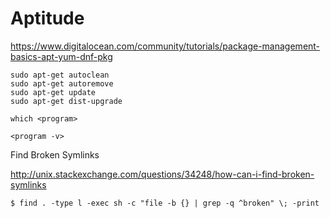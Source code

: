 # Aptitude

https://www.digitalocean.com/community/tutorials/package-management-basics-apt-yum-dnf-pkg

```
sudo apt-get autoclean
sudo apt-get autoremove
sudo apt-get update
sudo apt-get dist-upgrade
```


```
which <program>
```

```
<program -v>
```


Find Broken Symlinks

http://unix.stackexchange.com/questions/34248/how-can-i-find-broken-symlinks

    $ find . -type l -exec sh -c "file -b {} | grep -q ^broken" \; -print
